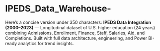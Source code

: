 # IPEDS_Data_Warehouse-
Here’s a concise version under 350 characters:  **IPEDS Data Integration (2000–2023)** — Longitudinal dataset of U.S. higher education (24 years) combining Admissions, Enrollment, Finance, Staff, Salaries, Aid, and Completions. Built with full data architecture, engineering, and Power BI-ready analytics for trend insights.
